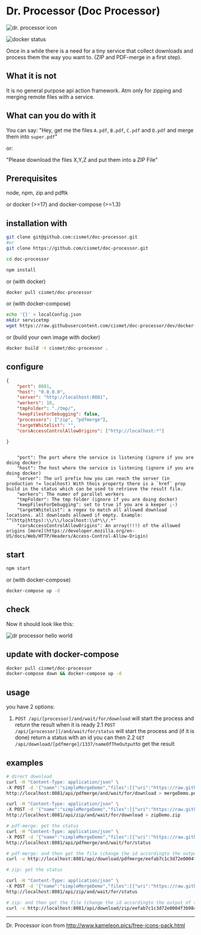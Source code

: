 # Dr. Processor (Doc Processor)

![dr. processor icon](https://user-images.githubusercontent.com/837211/29552552-25ad0ec8-8718-11e7-8020-b1d85c12c872.png)

![docker status](https://img.shields.io/docker/build/cismet/doc-processor.svg)

Once in a while there is a need for a tiny service that collect downloads and process them the way you want to. (ZIP and PDF-merge in a first step).

## What it is not
It is no general purpose api action framework. Atm only for zipping and merging remote files with a service.

## What can you do with it

You can say: "Hey, get me the files `A.pdf`, `B.pdf`, `C.pdf` and `D.pdf` and merge them into `super.pdf`"

or:

"Please download the files X,Y,Z and put them into a ZIP File"

## Prerequisites
node, npm, zip and pdftk

or docker (>=17) and docker-compose (>=1.3)

## installation with

```bash
git clone git@github.com:cismet/doc-processor.git
#or
git clone https://github.com/cismet/doc-processor.git

cd doc-processor

npm install
```

or (with docker)

```bash
docker pull cismet/doc-processor
```

or (with docker-compose)
```bash
echo '{}' > localConfig.json
mkdir servicetmp
wget https://raw.githubusercontent.com/cismet/doc-processor/dev/docker-compose.yml
```

or (build your own image with docker)

```bash
docker build -t cismet/doc-processor .
```

## configure

```json
{
    "port": 8081,
    "host": "0.0.0.0",
    "server": "http://localhost:8081",
    "workers": 10,
    "tmpFolder": "./tmp/",
    "keepFilesForDebugging": false,
    "processors": ["zip", "pdfmerge"],
    "targetWhitelist": "",
    "corsAccessControlAllowOrigins": ["http://localhost:*"]

}
```

```

    "port": The port where the service is listening (ignore if you are doing docker)
    "host": The host where the service is listening (ignore if you are doing docker)
    "server": The url prefix how you can reach the server (in production != localhost) With thois property there is a `href` prop build in the status which can be used to retrieve the result file.
    "workers": The numer of parallel workers
    "tmpFolder": The tmp folder (ignore if you are doing docker)
    "keepFilesForDebugging": set to true if you are a keeper ;-)
    "targetWhitelist": a regex to match all allowed download locations. all downloads allowed if empty. Example: "^(http|https):\\/\\/localhost:\\d*\\/.*"
    "corsAccessControlAllowOrigins": An array(!!!) of the allowed origins [more](https://developer.mozilla.org/en-US/docs/Web/HTTP/Headers/Access-Control-Allow-Origin)

```

## start

```bash
npm start
```

or (with docker-compose)
```bash
docker-compose up -d 
```


## check
Now it should look like this:


![dr processor hello world](https://user-images.githubusercontent.com/837211/29609790-807f3eb2-87f8-11e7-98ef-cb819c917236.png)



## update with docker-compose

```bash
docker pull cismet/doc-processor
docker-compose down && docker-compose up -d 
````

## usage

you have 2 options:
1. `POST /api/[processor]/and/wait/for/download` will start the process and return the result when it is ready
2.1 `POST /api/[processor]]/and/wait/for/status` will start the process and (if it is done) return a status with an id
you can then 
2.2 `GET /api/download/[pdfmerge]/1337/nameOfTheOutput`to get the result

## examples
```bash 
# direct download
curl -H "Content-Type: application/json" \
-X POST -d '{"name":"simpleMergeDemo","files":[{"uri":"https://raw.githubusercontent.com/cismet/doc-processor/dev/testresources/1.pdf","folder":"first"},{"uri":"https://raw.githubusercontent.com/cismet/doc-processor/dev/testresources/2.pdf","folder":"second"}]}' \
http://localhost:8081/api/pdfmerge/and/wait/for/download > mergeDemo.pdf

curl -H "Content-Type: application/json" \
-X POST -d '{"name":"simpleMergeDemo","files":[{"uri":"https://raw.githubusercontent.com/cismet/doc-processor/dev/testresources/1.pdf","folder":"first"},{"uri":"https://raw.githubusercontent.com/cismet/doc-processor/dev/testresources/2.pdf","folder":"second"}]}' \
http://localhost:8081/api/zip/and/wait/for/download > zipDemo.zip

# pdf-merge: get the status
curl -H "Content-Type: application/json" \
-X POST -d '{"name":"simpleMergeDemo","files":[{"uri":"https://raw.githubusercontent.com/cismet/doc-processor/dev/testresources/1.pdf","folder":"first"},{"uri":"https://raw.githubusercontent.com/cismet/doc-processor/dev/testresources/2.pdf","folder":"second"}]}' \
http://localhost:8081/api/pdfmerge/and/wait/for/status 

# pdf-merge: and then get the file (change the id accordingto the output of the last result)
curl -v http://localhost:8081/api/download/pdfmerge/eefab7c1c3d72e0004f3b98440f5b13c-27xxx/name --output x2.pdf

# zip: get the status

curl -H "Content-Type: application/json" \
-X POST -d '{"name":"simpleMergeDemo","files":[{"uri":"https://raw.githubusercontent.com/cismet/doc-processor/dev/testresources/1.pdf","folder":"first"},{"uri":"https://raw.githubusercontent.com/cismet/doc-processor/dev/testresources/2.pdf","folder":"second"}]}' \
http://localhost:8081/api/zip/and/wait/for/status

# zip: and then get the file (change the id accordingto the output of the last result)
curl -v http://localhost:8081/api/download/zip/eefab7c1c3d72e0004f3b98440f5b13c-27xxx/name --output x2.zip

```



-----------
Dr. Processor icon from http://www.kameleon.pics/free-icons-pack.html 
